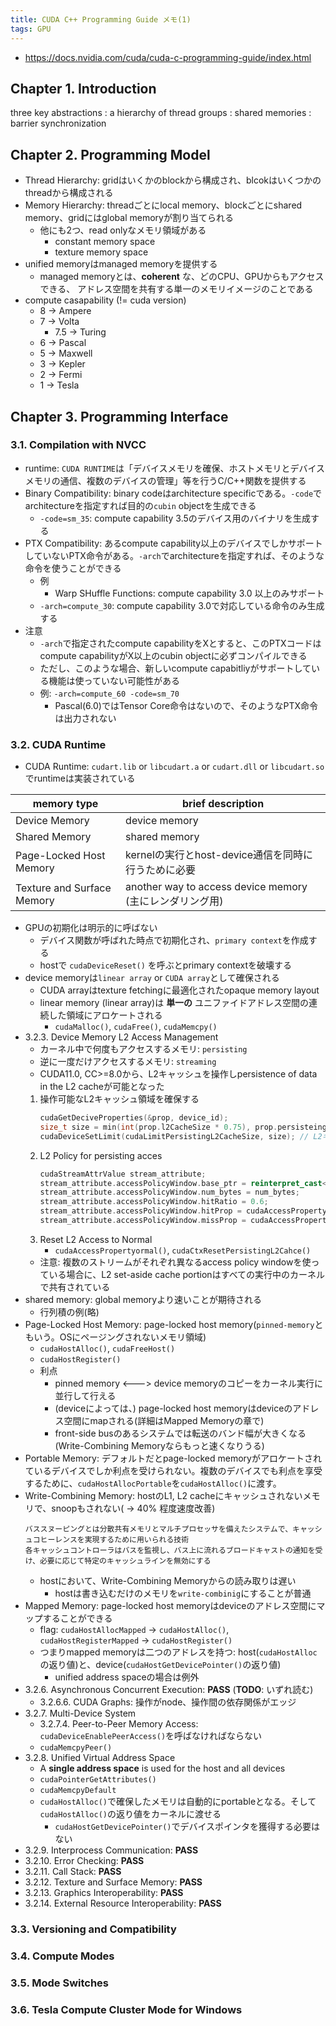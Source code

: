 ```yaml
---
title: CUDA C++ Programming Guide メモ(1)
tags: GPU
---
```


* <https://docs.nvidia.com/cuda/cuda-c-programming-guide/index.html>

## Chapter 1. Introduction

three key abstractions
:    a hierarchy of thread groups
:    shared memories
:    barrier synchronization

## Chapter 2. Programming Model

* Thread Hierarchy: gridはいくかのblockから構成され、blcokはいくつかのthreadから構成される
* Memory Hierarchy: threadごとにlocal memory、blockごとにshared memory、gridにはglobal memoryが割り当てられる
    * 他にも2つ、read onlyなメモリ領域がある
        * constant memory space
        * texture memory space
* unified memoryはmanaged memoryを提供する
    * managed memoryとは、**coherent** な、どのCPU、GPUからもアクセスできる、 アドレス空間を共有する単一のメモリイメージのことである
* compute casapability (!= cuda version)
    * 8 -> Ampere
    * 7 -> Volta
        * 7.5 -> Turing
    * 6 -> Pascal
    * 5 -> Maxwell
    * 3 -> Kepler
    * 2 -> Fermi
    * 1 -> Tesla


## Chapter 3. Programming Interface

### 3.1. Compilation with NVCC

* runtime: `CUDA RUNTIME`は「デバイスメモリを確保、ホストメモリとデバイスメモリの通信、複数のデバイスの管理」等を行うC/C++関数を提供する
* Binary Compatibility: binary codeはarchitecture specificである。`-code`でarchitectureを指定すれば目的の`cubin` objectを生成できる
    * `-code=sm_35`: compute capability 3.5のデバイス用のバイナリを生成する
* PTX Compatibility: あるcompute capability以上のデバイスでしかサポートしていないPTX命令がある。`-arch`でarchitectureを指定すれば、そのような命令を使うことができる
    * 例
        * Warp SHuffle Functions: compute capability 3.0 以上のみサポート
    * `-arch=compute_30`: compute capability 3.0で対応している命令のみ生成する
* 注意
    * `-arch`で指定されたcompute capabilityをXとすると、このPTXコードはcompute capabilityがX以上のcubin objectに必ずコンパイルできる
    * ただし、このような場合、新しいcompute capabitliyがサポートしている機能は使っていない可能性がある
    * 例: `-arch=compute_60 -code=sm_70`
        * Pascal(6.0)ではTensor Core命令はないので、そのようなPTX命令は出力されない

### 3.2. CUDA Runtime

* CUDA Runtime: `cudart.lib` or `libcudart.a` or `cudart.dll` or `libcudart.so` でruntimeは実装されている

| memory type                | brief description                                        |
|----------------------------|----------------------------------------------------------|
| Device Memory              | device memory                                            |
| Shared Memory              | shared memory                                            |
| Page-Locked Host Memory    | kernelの実行とhost-device通信を同時に行うために必要      |
| Texture and Surface Memory | another way to access device memory (主にレンダリング用) |

* GPUの初期化は明示的に呼ばない
    * デバイス関数が呼ばれた時点で初期化され、`primary context`を作成する
    * hostで `cudaDeviceReset()` を呼ぶとprimary contextを破壊する
* device memoryは`linear array` or `CUDA array`として確保される
    * CUDA arrayはtexture fetchingに最適化されたopaque memory layout
    * linear memory (linear array)は **単一の** ユニファイドアドレス空間の連続した領域にアロケートされる
        * `cudaMalloc()`, `cudaFree()`, `cudaMemcpy()`
* 3.2.3. Device Memory L2 Access Management
    * カーネル中で何度もアクセスするメモリ: `persisting`
    * 逆に一度だけアクセスするメモリ: `streaming`
    * CUDA11.0, CC>=8.0から、L2キャッシュを操作しpersistence of data in the L2 cacheが可能となった
    1. 操作可能なL2キャッシュ領域を確保する
        ```cpp
        cudaGetDeciveProperties(&prop, device_id);
        size_t size = min(int(prop.l2CacheSize * 0.75), prop.persisteingL2CacheMaxSize);
        cudaDeviceSetLimit(cudaLimitPersistingL2CacheSize, size); // L2キャッシュの3/4をpersisting access用に確保
        ```
    2. L2 Policy for persisting acces
        ```cpp
        cudaStreamAttrValue stream_attribute;
        stream_attribute.accessPolicyWindow.base_ptr = reinterpret_cast<void*>(d_ptr);
        stream_attribute.accessPolicyWindow.num_bytes = num_bytes;
        stream_attribute.accessPolicyWindow.hitRatio = 0.6;                         // キャッシュヒット率のヒント
        stream_attribute.accessPolicyWindow.hitProp = cudaAccessPropertyPersisting; // キャッシュヒットした時の access property
        stream_attribute.accessPolicyWindow.missProp = cudaAccessPropertyStreaming; // キャッシュミスし時の access property
        ```
    3. Reset L2 Access to Normal
        * `cudaAccessPropertyormal()`, `cudaCtxResetPersistingL2Cahce()`
    * 注意: 複数のストリームがそれぞれ異なるaccess policy windowを使っている場合に、L2 set-aside cache portionはすべての実行中のカーネルで共有されている
* shared memory: global memoryより速いことが期待される
    * 行列積の例(略)
* Page-Locked Host Memory: page-locked host memory(`pinned-memory`ともいう。OSにページングされないメモリ領域)
    * `cudaHostAlloc()`, `cudaFreeHost()`
    * `cudaHostRegister()`
    * 利点
        * pinned memory <---> device memoryのコピーをカーネル実行に並行して行える
        * (deviceによっては、) page-locked host memoryはdeviceのアドレス空間にmapされる(詳細はMapped Memoryの章で)
        * front-side busのあるシステムでは転送のバンド幅が大きくなる(Write-Combining Memoryならもっと速くなりうる)
* Portable Memory: デフォルトだとpage-locked memoryがアロケートされているデバイスでしか利点を受けられない。複数のデバイスでも利点を享受するために、`cudaHostAllocPortable`を`cudaHostAlloc()`に渡す。
* Write-Combining Memory: hostのL1, L2 cacheにキャッシュされないメモリで、snoopもされない( -> 40% 程度速度改善)
    ```
    バススヌーピングとは分散共有メモリとマルチプロセッサを備えたシステムで、キャッシュコヒーレンスを実現するために用いられる技術
    各キャッシュコントローラはバスを監視し、バス上に流れるブロードキャストの通知を受け、必要に応じて特定のキャッシュラインを無効にする
    ```
    * hostにおいて、Write-Combining Memoryからの読み取りは遅い
        * hostは書き込むだけのメモリを`write-combinig`にすることが普通
* Mapped Memory: page-locked host memoryはdeviceのアドレス空間にマップすることができる
    * flag: `cudaHostAllocMapped` -> `cudaHostAlloc()`, `cudaHostRegisterMapped` -> `cudaHostRegister()` 
    * つまりmapped memoryは二つのアドレスを持つ: host(`cudaHostAlloc`の返り値)と、device(`cudaHostGetDevicePointer()`の返り値)
        * unified address spaceの場合は例外
* 3.2.6. Asynchronous Concurrent Execution: **PASS** (**TODO**: いずれ読む)
    * 3.2.6.6. CUDA Graphs: 操作がnode、操作間の依存関係がエッジ
* 3.2.7. Multi-Device System
    * 3.2.7.4. Peer-to-Peer Memory Access: `cudaDeviceEnablePeerAccess()`を呼ばなければならない
    * `cudaMemcpyPeer()`
* 3.2.8. Unified Virtual Address Space
    * A **single address space** is used for the host and all devices
    * `cudaPointerGetAttributes()`
    * `cudaMemcpyDefault`
    * `cudaHostAlloc()`で確保したメモリは自動的にportableとなる。そして`cudaHostAlloc()`の返り値をカーネルに渡せる
        * `cudaHostGetDevicePointer()`でデバイスポインタを獲得する必要はない
* 3.2.9. Interprocess Communication: **PASS**
* 3.2.10. Error Checking: **PASS**
* 3.2.11. Call Stack: **PASS**
* 3.2.12. Texture and Surface Memory: **PASS**
* 3.2.13. Graphics Interoperability: **PASS**
* 3.2.14. External Resource Interoperability: **PASS**

### 3.3. Versioning and Compatibility

### 3.4. Compute Modes

### 3.5. Mode Switches

### 3.6. Tesla Compute Cluster Mode for Windows


